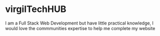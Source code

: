 # virgilTechHUB
I am a Full Stack Web Development but have little practical knowledge, I would love the commmunities expertise to help me complete my website 

